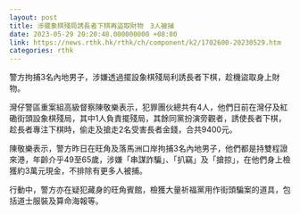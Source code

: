 ```yaml
---
layout: post
title: 涉擺象棋殘局誘長者下棋再盜取財物　3人被捕
date: 2023-05-29 20:20:48.000000000 +08:00
link: https://news.rthk.hk/rthk/ch/component/k2/1702600-20230529.htm
categories: rthk
---
```


警方拘捕3名內地男子，涉嫌透過擺設象棋殘局利誘長者下棋，趁機盜取身上財物。

灣仔警區重案組高級督察陳敬樂表示，犯罪團伙總共有4人，他們日前在灣仔及紅磡街頭設象棋殘局，其中1人負責擺殘局，其餘同黨扮演旁觀者，誘使長者下棋，趁長者專注下棋時，偷走及搶走2名受害長者金錢，合共9400元。

陳敬樂表示，警方昨日在旺角及落馬洲口岸拘捕3名內地男子，他們都是持雙程證來港，年齡介乎49至65歲，涉嫌「串謀詐騙」、「扒竊」及「搶掠」，在他們身上檢獲約3萬元現金，不排除有更多人被捕。

行動中，警方亦在疑犯藏身的旺角賓館，檢獲大量祈福黨用作街頭騙案的道具，包括道士服裝及算命海報等。
